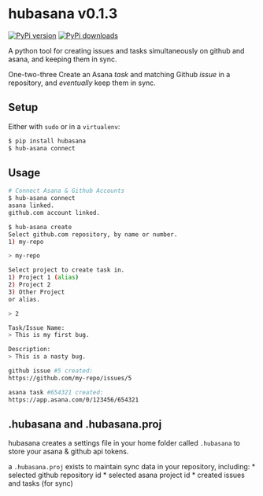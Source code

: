 # hubasana v0.1.3

[![PyPi version](https://img.shields.io/pypi/v/hubasana.svg)](https://pypi.python.org/pypi/hubasana)
[![PyPi downloads](https://img.shields.io/pypi/dm/hubasana.svg)](https://pypi.python.org/pypi/hubasana)

A python tool for creating issues and tasks simultaneously on github and asana, and keeping them in sync.

One-two-three Create an Asana *task* and matching Github *issue* in a repository,
and _eventually_ keep them in sync.

## Setup

Either with `sudo` or in a `virtualenv`:

```bash
$ pip install hubasana
$ hub-asana connect
```

## Usage

```bash
# Connect Asana & Github Accounts
$ hub-asana connect
asana linked.
github.com account linked.

$ hub-asana create
Select github.com repository, by name or number.
1) my-repo

> my-repo

Select project to create task in.
1) Project 1 (alias)
2) Project 2
3) Other Project
or alias.

> 2

Task/Issue Name:
> This is my first bug.

Description:
> This is a nasty bug.

github issue #5 created:
https://github.com/my-repo/issues/5

asana task #654321 created:
https://app.asana.com/0/123456/654321

```

## .hubasana and .hubasana.proj

hubasana creates a settings file in your home folder called `.hubasana` to store your asana & github api tokens.

a `.hubasana.proj` exists to maintain sync data in your repository, including:
    * selected github repository id
    * selected asana project id
    * created issues and tasks (for sync)


